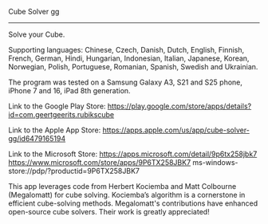 Cube Solver gg
______________


Solve your Cube.

Supporting languages: Chinese, Czech, Danish, Dutch, English, Finnish, French, German, Hindi, Hungarian, Indonesian, Italian, Japanese, Korean, Norwegian, Polish, Portuguese, Romanian, Spanish, Swedish and Ukrainian.

The program was tested on a Samsung Galaxy A3, S21 and S25 phone, iPhone 7 and 16, iPad 8th generation.

Link to the Google Play Store:
https://play.google.com/store/apps/details?id=com.geertgeerits.rubikscube

Link to the Apple App Store:
https://apps.apple.com/us/app/cube-solver-gg/id6479165194

Link to the Microsoft Store:
https://apps.microsoft.com/detail/9p6tx258jbk7
https://www.microsoft.com/store/apps/9P6TX258JBK7
ms-windows-store://pdp/?productid=9P6TX258JBK7

This app leverages code from Herbert Kociemba and Matt Colbourne (Megalomatt) for cube solving.
Kociemba’s algorithm is a cornerstone in efficient cube-solving methods.
Megalomatt's contributions have enhanced open-source cube solvers.
Their work is greatly appreciated!
